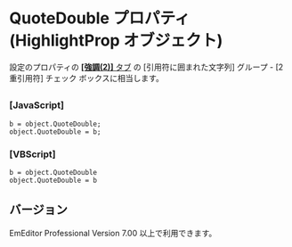 # QuoteDouble プロパティ (HighlightProp オブジェクト)

設定のプロパティの [**\[強調(2)\]** タブ](../../dlg/properties/highlight2/index) の \[引用符に囲まれた文字列\] グループ \- \[2重引用符\] チェック ボックスに相当します。

## 

### \[JavaScript\]

```
b = object.QuoteDouble;
object.QuoteDouble = b;
```

### \[VBScript\]

```
b = object.QuoteDouble
object.QuoteDouble = b
```

## バージョン

EmEditor Professional Version 7.00 以上で利用できます。
